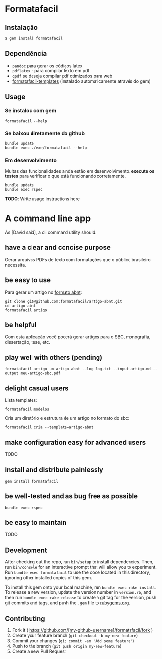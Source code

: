 # Formatafacil


## Instalação

    $ gem install formatafacil

## Dependência

- `pandoc` para gerar os códigos latex
- `pdflatex` - para compilar texto em pdf
- `qpdf` se deseja compilar pdf otimizados para web
- [formatafacil-templates](http://github.com/formatafacil/formatafacil-templates) (instalado automaticamente através do gem)

## Usage

### Se instalou com gem

    formatafacil --help

### Se baixou diretamente do github

    bundle update
    bundle exec ./exe/formatafacil --help

### Em desenvolvimento

Muitas das funcionalidades ainda estão em desenvolvimento, **execute os testes**
para verificar o que está funcionando corretamente.

    bundle update
    bundle exec rspec

**TODO**: Write usage instructions here

# A command line app
As [David said], a cli command utility should:

## have a clear and concise purpose

Gerar arquivos PDFs de texto com formatações que o público brasileiro
necessita.

## be easy to use

Para gerar um artigo no [formato abnt](https://github.com/abntex/abntex2/blob/master/doc/latex/abntex2/examples/abntex2-modelo-artigo.tex):

    git clone git@github.com:formatafacil/artigo-abnt.git
    cd artigo-abnt
    formatafacil artigo

## be helpful

Com esta aplicação você poderá gerar artigos para o SBC, monografia, dissertação, tese, etc.

## play well with others (pending)

    formatafacil artigo -m artigo-abnt --log log.txt --input artigo.md --output meu-artigo-sbc.pdf

## delight casual users

Lista templates:

    formatafacil modelos

Cria um diretório e estrutura de um artigo no formato do sbc:

    formatafacil cria --template=artigo-abnt

## make configuration easy for advanced users

TODO

## install and distribute painlessly

    gem install formatafacil

## be well-tested and as bug free as possible

    bundle exec rspec

## be easy to maintain

TODO


## Development

After checking out the repo, run `bin/setup` to install dependencies. Then, run `bin/console` for an interactive prompt that will allow you to experiment. Run `bundle exec formatafacil` to use the code located in this directory, ignoring other installed copies of this gem.

To install this gem onto your local machine, run `bundle exec rake install`. To release a new version, update the version number in `version.rb`, and then run `bundle exec rake release` to create a git tag for the version, push git commits and tags, and push the `.gem` file to [rubygems.org](https://rubygems.org).

## Contributing

1. Fork it ( https://github.com/[my-github-username]/formatafacil/fork )
2. Create your feature branch (`git checkout -b my-new-feature`)
3. Commit your changes (`git commit -am 'Add some feature'`)
4. Push to the branch (`git push origin my-new-feature`)
5. Create a new Pull Request
